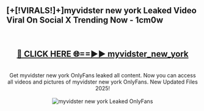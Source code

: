 <h2>[+[!VIRALS!]+]myvidster new york Leaked Video Viral On Social X Trending Now - 1cm0w</h2>
<br>
<div align="center">
<h2><a href="https://libra.edu.pl?myvidster_new_york" rel="nofollow">🔴 CLICK HERE 🌐==►► myvidster_new_york</a></h2>
<br>
Get myvidster new york OnlyFans leaked all content. Now you can access all videos and pictures of myvidster new york OnlyFans. New Updated Files 2025!
<br>
<br>
<a href="https://libra.edu.pl?myvidster_new_york" rel="nofollow" data-target="animated-image.originalLink"><img src="https://i.ibb.co.com/WyWwxjT/player-gif2.gif" alt="myvidster new york Leaked OnlyFans" style="max-width: 100%; display: inline-block;" data-target="animated-image.originalImage"></a>
</div>
<br>